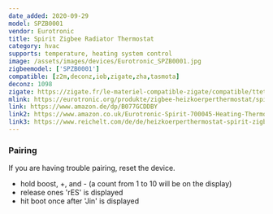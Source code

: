 ```yaml
---
date_added: 2020-09-29
model: SPZB0001
vendor: Eurotronic
title: Spirit Zigbee Radiator Thermostat
category: hvac
supports: temperature, heating system control
image: /assets/images/devices/Eurotronic_SPZB0001.jpg
zigbeemodel: ['SPZB0001']
compatible: [z2m,deconz,iob,zigate,zha,tasmota]
deconz: 1098
zigate: https://zigate.fr/le-materiel-compatible-zigate/compatible/ttethermostatiqueetspirit
mlink: https://eurotronic.org/produkte/zigbee-heizkoerperthermostat/spirit-zigbee/
link: https://www.amazon.de/dp/B077GCDDBY
link2: https://www.amazon.co.uk/Eurotronic-Spirit-700045-Heating-Thermostat/dp/B077GCDDBY
link3: https://www.reichelt.com/de/de/heizkoerperthermostat-spirit-zigbee-et-spirit-zigbee-p238153.html
---
```

### Pairing
If you are having trouble pairing, reset the device.
- hold boost, +, and - (a count from 1 to 10 will be on the display)
- release ones 'rES' is displayed
- hit boot once after 'Jin' is displayed